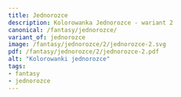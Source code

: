 ```yaml
---
title: Jednorozce
description: Kolorowanka Jednorozce - wariant 2
canonical: /fantasy/jednorozce/
variant_of: jednorozce
image: /fantasy/jednorozce/2/jednorozce-2.svg
pdf: /fantasy/jednorozce/2/jednorozce-2.pdf
alt: "Kolorowanki jednorozce"
tags:
- fantasy
- jednorozce
---
```

